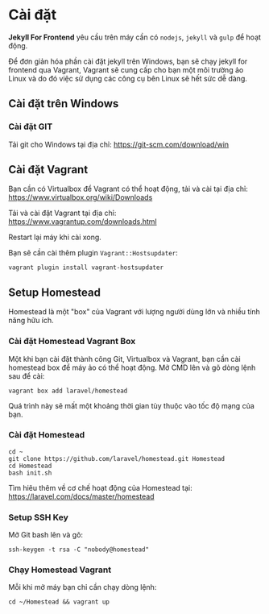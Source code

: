 # Cài đặt 

**Jekyll For Frontend** yêu cầu trên máy cần có `nodejs`, `jekyll` và `gulp` để hoạt động.

Để đơn giản hóa phần cài đặt jekyll trên Windows, bạn sẽ chạy jekyll for frontend qua Vagrant, Vagrant sẽ cung cấp cho bạn một môi trường ảo Linux và do đó việc sử dụng các công cụ bên Linux sẽ hết sức dễ dàng.

## Cài đặt trên Windows

### Cài đặt GIT

Tải git cho Windows tại địa chỉ: https://git-scm.com/download/win

## Cài đặt Vagrant

Bạn cần có Virtualbox để Vagrant có thể hoạt động, tải và cài tại địa chỉ: https://www.virtualbox.org/wiki/Downloads

Tải và cài đặt Vagrant tại địa chỉ: https://www.vagrantup.com/downloads.html

Restart lại máy khi cài xong.

Bạn sẽ cần cài thêm plugin `Vagrant::Hostsupdater`:

```
vagrant plugin install vagrant-hostsupdater
```

## Setup Homestead 

Homestead là một "box" của Vagrant với lượng người dùng lớn và nhiều tính năng hữu ích.

### Cài đặt Homestead Vagrant Box

Một khi bạn cài đặt thành công Git, Virtualbox và Vagrant, bạn cần cài homestead box để máy ảo có thể hoạt động. Mở CMD lên và gõ dòng lệnh sau để cài:

```
vagrant box add laravel/homestead
```

Quá trình này sẽ mất một khoảng thời gian tùy thuộc vào tốc độ mạng của bạn.

### Cài đặt Homestead 

```
cd ~
git clone https://github.com/laravel/homestead.git Homestead
cd Homestead
bash init.sh
```

Tìm hiêu thêm về cơ chế hoạt động của Homestead tại: https://laravel.com/docs/master/homestead

### Setup SSH Key

Mở Git bash lên và gõ:

```
ssh-keygen -t rsa -C "nobody@homestead"
```

### Chạy Homestead Vagrant 

Mỗi khi mở máy bạn chỉ cần chạy dòng lệnh:

```
cd ~/Homestead && vagrant up
```

